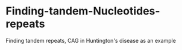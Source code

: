 # Finding-tandem-Nucleotides-repeats
Finding tandem repeats, CAG in Huntington's disease as an example
